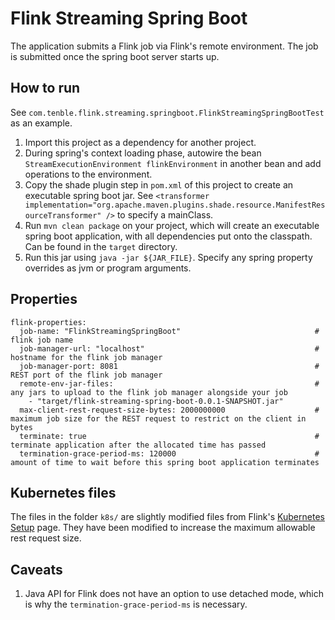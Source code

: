 # Flink Streaming Spring Boot

The application submits a Flink job via Flink's remote environment. The job is submitted once the spring boot server starts up.

## How to run

See `com.tenble.flink.streaming.springboot.FlinkStreamingSpringBootTest` as an example.

1. Import this project as a dependency for another project.
2. During spring's context loading phase, autowire the bean `StreamExecutionEnvironment flinkEnvironment` in another bean and add operations to the environment.
3. Copy the shade plugin step in `pom.xml` of this project to create an executable spring boot jar. See `<transformer implementation="org.apache.maven.plugins.shade.resource.ManifestResourceTransformer" />` to specify a mainClass.  
3. Run `mvn clean package` on your project, which will create an executable spring boot application, with all dependencies put onto the classpath. Can be found in the `target` directory.
4. Run this jar using `java -jar ${JAR_FILE}`. Specify any spring property overrides as jvm or program arguments. 

## Properties
```
flink-properties:
  job-name: "FlinkStreamingSpringBoot"                              # flink job name
  job-manager-url: "localhost"                                      # hostname for the flink job manager
  job-manager-port: 8081                                            # REST port of the flink job manager
  remote-env-jar-files:                                             # any jars to upload to the flink job manager alongside your job
    - "target/flink-streaming-spring-boot-0.0.1-SNAPSHOT.jar"
  max-client-rest-request-size-bytes: 2000000000                    # maximum job size for the REST request to restrict on the client in bytes
  terminate: true                                                   # terminate application after the allocated time has passed
  termination-grace-period-ms: 120000                               # amount of time to wait before this spring boot application terminates
```

## Kubernetes files

The files in the folder `k8s/` are slightly modified files from Flink's [Kubernetes Setup](https://ci.apache.org/projects/flink/flink-docs-stable/ops/deployment/kubernetes.html) page. 
They have been modified to increase the maximum allowable rest request size.

## Caveats

1. Java API for Flink does not have an option to use detached mode, which is why the `termination-grace-period-ms` is necessary.